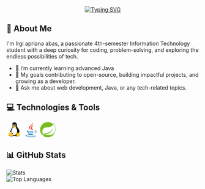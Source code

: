 <div align="center">
    <a href="https://git.io/typing-svg">
        <img src="https://readme-typing-svg.herokuapp.com?font=Hack&pause=1000&color=fd0e20&center=true&vCenter=true&width=435&lines=Selamat+datang+di+github+Ghialfaz" alt="Typing SVG" />
    </a>
</div>

## 👋 About Me

I'm Irgi apriana abas, a passionate 4th-semester Information Technology student with a deep curiosity for coding, problem-solving, and exploring the endless possibilities of tech.

- 🌱 I’m currently learning advanced Java
- 🚀 My goals contributing to open-source, building impactful projects, and growing as a developer.
- 💬 Ask me about web development, Java, or any tech-related topics.

## 💻 Technologies & Tools

<div align="left">
  <img src="https://github.com/devicons/devicon/blob/v2.16.0/icons/linux/linux-original.svg" width="40" height="40" alt="Linux">
  <img src="https://github.com/devicons/devicon/blob/v2.16.0/icons/java/java-original.svg" width="40" height="40" alt="Java">
  <img src="https://github.com/devicons/devicon/blob/v2.16.0/icons/spring/spring-original.svg" width="40" height="40" alt="Spring">
</div>

## 📊 GitHub Stats
![Stats](https://github-readme-stats.vercel.app/api?username=Ghialfaz&show_icons=true&theme=transparent&hide_border=false&count_private=true&card_width=500px)
<br>
![Top Languages](https://github-readme-stats.vercel.app/api/top-langs/?username=Ghialfaz&layout=compact&hide_border=false&theme=transparent&card_width=500px)

